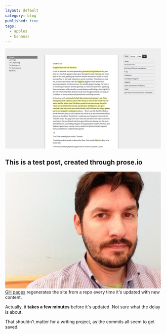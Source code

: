 ```yaml
---
layout: default
category: blog
published: true
tags: 
  - apples
  - bananas
---
```


![Screenshot](/assets/test.png)
## This is a test post, created through prose.io

![Jf](/assets/image.jpg)
[GH pages](http://pages.github.com "Github Pages") regenerates the site from a repo every time it's updated with new content.

Actually, it **takes a few minutes** before it's updated. Not sure what the delay is about.

That shouldn't matter for a writing project, as the commits all seem to get saved.
